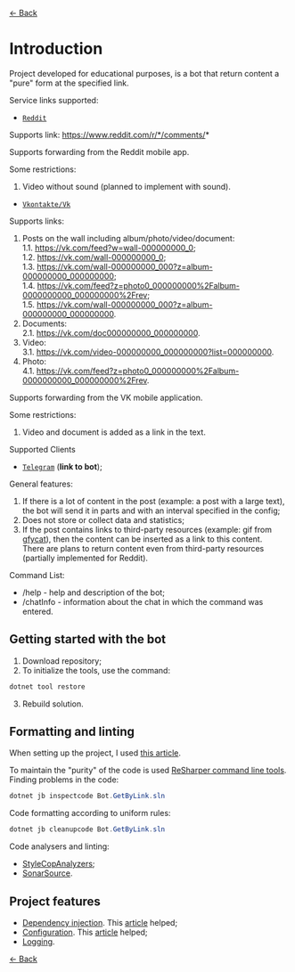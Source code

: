 [← Back](https://github.com/AnatoliyCh/bot-get-by-link)

# Introduction 

Project developed for educational purposes, is a bot that return content a "pure" form at the specified link.

Service links supported:
  
- [`Reddit`](https://www.reddit.com/)  

Supports link: https://www.reddit.com/r/*/comments/*  
  
Supports forwarding from the Reddit mobile app.  
  
Some restrictions:   
1. Video without sound (planned to implement with sound).  

-   [`Vkontakte/Vk`](https://vk.com)  
  
Supports links:
1. Posts on the wall including album/photo/video/document:  
	1.1. https://vk.com/feed?w=wall-000000000_0;  
	1.2. https://vk.com/wall-000000000_0;  
	1.3. https://vk.com/wall-000000000_000?z=album-000000000_000000000;  
	1.4. https://vk.com/feed?z=photo0_000000000%2Falbum-0000000000_000000000%2Frev;  
	1.5. https://vk.com/wall-000000000_000?z=album-000000000_000000000.  
2. Documents:  
	2.1. https://vk.com/doc000000000_000000000. 
3. Video:  
	3.1. https://vk.com/video-000000000_000000000?list=000000000.  
4. Photo:  
	4.1. https://vk.com/feed?z=photo0_000000000%2Falbum-0000000000_000000000%2Frev.  

Supports forwarding from the VK mobile application.

Some restrictions:
1. Video and document is added as a link in the text.    
  
Supported Clients

-   [`Telegram`][1] (**link to bot**);  
  
General features:  
1. If there is a lot of content in the post (example: a post with a large text), the bot will send it in parts and with an interval specified in the config;  
2. Does not store or collect data and statistics;  
3. If the post contains links to third-party resources (example: gif from [gfycat](https://gfycat.com/)), then the content can be inserted as a link to this content.  
There are plans to return content even from third-party resources (partially implemented for Reddit).  
  
Command List:  
 + /help - help and description of the bot;  
 + /chatInfo - information about the chat in which the command was entered.  

## Getting started with the bot

1.  Download repository;
2.  To initialize the tools, use the command:

```PowerShell
dotnet tool restore
```

3.  Rebuild solution.

## Formatting and linting

When setting up the project, I used [this article][2].

To maintain the "purity" of the code is used [ReSharper command line tools][3].  
Finding problems in the code:

```PowerShell
dotnet jb inspectcode Bot.GetByLink.sln
```

Code formatting according to uniform rules:

```PowerShell
dotnet jb cleanupcode Bot.GetByLink.sln
```

Code analysers and linting:

-   [StyleCopAnalyzers][4];
-   [SonarSource][5].

## Project features

-   [Dependency injection][6]. This [article][7] helped;
-   [Configuration][8]. This [article][9] helped;
-   [Logging][10].

[← Back](https://github.com/AnatoliyCh/bot-get-by-link)

[1]: https://github.com/TelegramBots/Telegram.Bot
[2]: https://dev.to/srmagura/c-linting-and-formatting-tools-in-2021-bna
[3]: https://www.jetbrains.com/help/resharper/ReSharper_Command_Line_Tools.html#run-resharper-command-line-tools
[4]: https://github.com/DotNetAnalyzers/StyleCopAnalyzers
[5]: https://github.com/SonarSource/sonar-dotnet
[6]: https://www.nuget.org/packages/Microsoft.Extensions.DependencyInjection
[7]: https://pradeepl.com/blog/dotnet/dependency-injection-in-net-core-console-application
[8]: https://www.nuget.org/packages/Microsoft.Extensions.Configuration
[9]: https://pradeepl.com/blog/dotnet/configuration-in-a-net-core-console-application
[10]: https://www.nuget.org/packages/Microsoft.Extensions.Logging
